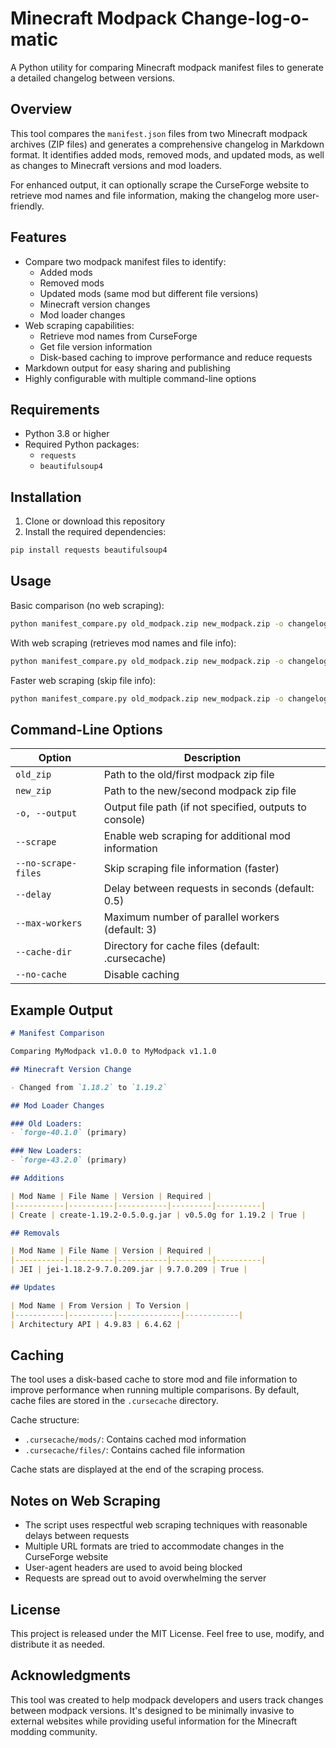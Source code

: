 # Minecraft Modpack Change-log-o-matic
A Python utility for comparing Minecraft modpack manifest files to generate a detailed changelog between versions.

## Overview

This tool compares the `manifest.json` files from two Minecraft modpack archives (ZIP files) and generates a comprehensive changelog in Markdown format. It identifies added mods, removed mods, and updated mods, as well as changes to Minecraft versions and mod loaders.

For enhanced output, it can optionally scrape the CurseForge website to retrieve mod names and file information, making the changelog more user-friendly.

## Features

- Compare two modpack manifest files to identify:
  - Added mods
  - Removed mods
  - Updated mods (same mod but different file versions)
  - Minecraft version changes
  - Mod loader changes
- Web scraping capabilities:
  - Retrieve mod names from CurseForge
  - Get file version information
  - Disk-based caching to improve performance and reduce requests
- Markdown output for easy sharing and publishing
- Highly configurable with multiple command-line options

## Requirements

- Python 3.8 or higher
- Required Python packages:
  - `requests`
  - `beautifulsoup4`

## Installation

1. Clone or download this repository
2. Install the required dependencies:

```bash
pip install requests beautifulsoup4
```

## Usage

Basic comparison (no web scraping):

```bash
python manifest_compare.py old_modpack.zip new_modpack.zip -o changelog.md
```

With web scraping (retrieves mod names and file info):

```bash
python manifest_compare.py old_modpack.zip new_modpack.zip -o changelog.md --scrape
```

Faster web scraping (skip file info):

```bash
python manifest_compare.py old_modpack.zip new_modpack.zip -o changelog.md --scrape --no-scrape-files
```

## Command-Line Options

| Option | Description |
|--------|-------------|
| `old_zip` | Path to the old/first modpack zip file |
| `new_zip` | Path to the new/second modpack zip file |
| `-o, --output` | Output file path (if not specified, outputs to console) |
| `--scrape` | Enable web scraping for additional mod information |
| `--no-scrape-files` | Skip scraping file information (faster) |
| `--delay` | Delay between requests in seconds (default: 0.5) |
| `--max-workers` | Maximum number of parallel workers (default: 3) |
| `--cache-dir` | Directory for cache files (default: .cursecache) |
| `--no-cache` | Disable caching |

## Example Output

```markdown
# Manifest Comparison

Comparing MyModpack v1.0.0 to MyModpack v1.1.0

## Minecraft Version Change

- Changed from `1.18.2` to `1.19.2`

## Mod Loader Changes

### Old Loaders:
- `forge-40.1.0` (primary)

### New Loaders:
- `forge-43.2.0` (primary)

## Additions

| Mod Name | File Name | Version | Required |
|-----------|----------|-----------|---------|----------|
| Create | create-1.19.2-0.5.0.g.jar | v0.5.0g for 1.19.2 | True |

## Removals

| Mod Name | File Name | Version | Required |
|-----------|----------|-----------|---------|----------|
| JEI | jei-1.18.2-9.7.0.209.jar | 9.7.0.209 | True |

## Updates

| Mod Name | From Version | To Version |
|-----------|----------|--------------|------------|
| Architectury API | 4.9.83 | 6.4.62 |
```

## Caching

The tool uses a disk-based cache to store mod and file information to improve performance when running multiple comparisons. By default, cache files are stored in the `.cursecache` directory.

Cache structure:
- `.cursecache/mods/`: Contains cached mod information
- `.cursecache/files/`: Contains cached file information

Cache stats are displayed at the end of the scraping process.

## Notes on Web Scraping

- The script uses respectful web scraping techniques with reasonable delays between requests
- Multiple URL formats are tried to accommodate changes in the CurseForge website
- User-agent headers are used to avoid being blocked
- Requests are spread out to avoid overwhelming the server

## License

This project is released under the MIT License. Feel free to use, modify, and distribute it as needed.

## Acknowledgments

This tool was created to help modpack developers and users track changes between modpack versions. It's designed to be minimally invasive to external websites while providing useful information for the Minecraft modding community.